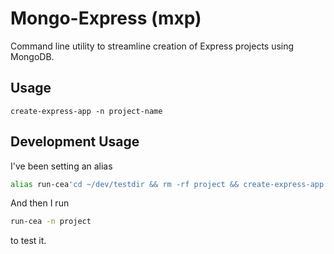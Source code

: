 # Mongo-Express (mxp)

Command line utility to streamline creation of Express projects using MongoDB.

## Usage

`create-express-app -n project-name`

## Development Usage

I've been setting an alias 

```bash
alias run-cea'cd ~/dev/testdir && rm -rf project && create-express-app'
```

And then I run 

```bash
run-cea -n project
```

to test it.